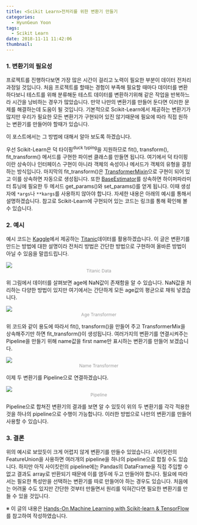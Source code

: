 ```yaml
---
title: <Scikit Learn>전처리를 위한 변환기 만들기
categories:
  - HyunGeun Yoon
tags:
  - Scikit Learn
date: 2018-11-11 11:42:06
thumbnail:
---
```


### 1. 변환기의 필요성

프로젝트를 진행하다보면 가장 많은 시간이 걸리고 노력이 필요한 부분이 데이터 전처리 과정일 것입니다. 처음 프로젝트를 할때는 경험이 부족해 필요할 때마다 데이터를 변환하다보니 테스트를 위해 분류해둔 테스트 데이터를 변환하기위해 같은 작업을 반복하느라 시간을 낭비하는 경우가 많았습니다.
만약 나만의 변환기를 만들어 둔다면 이러한 문제를 해결하는데 도움이 될 것입니다. 기본적으로 Scikit-Learn에서 제공하는 변환기가 많지만 우리가 필요한 모든 변환기가 구현되어 있진 않기때문에 필요에 따라 직접 원하는 변환기를 만들어야 할때가 있습니다.

이 포스트에서는 그 방법에 대해서 알아 보도록 하겠습니다.

우선 Scikit-Learn은 덕 타이핑<sup>duck typing</sup>을 지원하므로 fit(), transform(), fit_transform() 메서드를 구현한 파이썬 클래스를 만들면 됩니다. 여기에서 덕 타이핑이란 상속이나 인터페이스 구현이 아니라 객체의 속성이나 메서드가 객체의 유형을 결정하는 방식입니다. 마지막의 fit_transform()은 [TransformerMixin](https://github.com/scikit-learn/scikit-learn/blob/bac89c253b35a8f1a3827389fbee0f5bebcbc985/sklearn/base.py#L435)으로 구현이 되어 있고 이를 상속하면 자동으로 생성됩니다.
또한 [BaseEstimator](https://github.com/scikit-learn/scikit-learn/blob/bac89c253b35a8f1a3827389fbee0f5bebcbc985/sklearn/base.py#L129)를 상속하면 하이퍼파라미터 튜닝에 필요한 두 메서드 get_params()와 set_params()를 얻게 됩니다. 이때 생성자에 ```*args```나 ```**kargs```를 사용하지 않아야 합니다. 자세한 내용은 아래의 예시를 통해서 설명하겠습니다. 참고로 Scikit-Learn에 구현되어 있는 코드는 링크를 통해 확인해 볼 수 있습니다.

### 2. 예시

예시 코드는 [Kaggle](https://www.kaggle.com/)에서 제공하는 [Titanic](https://www.kaggle.com/c/titanic)데이터를 활용하겠습니다. 이 글은 변환기를 만드는 방법에 대한 설명이라 전처리 방법은 간단한 방법으로 구현하여 올바른 방법이 아닐 수 있음을 말씁드립니다.

<div>
<img src="/images/HyunGeun/make_pipeline/Titanic_Data.png"/>
<span style='font-size:12px; text-align:center; display:block; color: #999;'> Titanic Data</span>
</div>

위 그림에서 데이터를 살펴보면 age에 NaN값이 존재함을 알 수 있습니다. NaN값을 처리하는 다양한 방법이 있지만 여기에서는 간단하게 모든 age값의 평균으로 채워 넣겠습니다.

<div>
<img src="/images/HyunGeun/make_pipeline/Age_Transformer.png"/>
<span style='font-size:12px; text-align:center; display:block; color: #999;'> Age Transformer</span>
</div>

위 코드와 같이 용도에 따라서 fit(), transform()을 만들어 주고 TransformerMix을 상속해주기만 하면 fit_transform()이 생성됩니다. 여러가지의 변환기를 연결시켜주는 Pipeline을 만들기 위해 name값을 first name만 표시하는 변환기를 만들어 보겠습니다.

<div>
<img src="/images/HyunGeun/make_pipeline/Name_Transformer.png"/>
<span style='font-size:12px; text-align:center; display:block; color: #999;'> Name Transformer</span>
</div>

이제 두 변환기를 Pipeline으로 연결하겠습니다.

<div>
<img src="/images/HyunGeun/make_pipeline/Pipeline.png"/>
<span style='font-size:12px; text-align:center; display:block; color: #999;'> Pipeline</span>
</div>

Pipeline으로 합쳐진 변환기의 결과를 보면 알 수 있듯이 위의 두 변환기를 각각 적용한 것을 하나의 pipeline으로 수행이 가능합니다. 이러한 방법으로 나만의 변환기를 만들어 사용할 수 있습니다.

### 3. 결론

위의 예시로 보았듯이 크게 어렵지 않게 변환기를 만들수 있었습니다. 사이킷런의 FeatureUnion을 사용하면 여러개의 pipeline을 하나의 pipeline으로 합칠 수도 있습니다. 하지만 아직 사이킷런의 pipeline에는 Pandas의 DataFrame을 직접 주입할 수 없고 결과도 array로 반환되기 때문에 이를 염두에 두고 만들어야 합니다. 필요에 따라서는 필요한 특성만을 선택하는 변환기를 따로 만들어야 하는 경우도 있습니다. 처음에는 어려울 수도 있지만 간단한 것부터 만들면서 원리를 익혀간다면 필요한 변환기를 만들 수 있을 것입니다.   


※ 이 글의 내용은 [Hands-On Machine Learning with Scikit-learn & TensorFlow](http://www.kyobobook.co.kr/product/detailViewKor.laf?ejkGb=KOR&mallGb=KOR&barcode=9791162240731&orderClick=LAG&Kc=) 를 참고하여 작성하였습니다.
